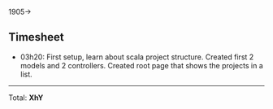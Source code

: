 1905->

## Timesheet
* 03h20: First setup, learn about scala project structure. Created first 2 models and 2 controllers. Created root page that shows the projects in a list.  
---
Total: **XhY**